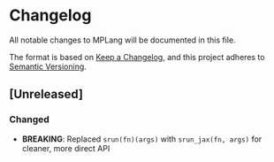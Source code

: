 # Changelog

All notable changes to MPLang will be documented in this file.

The format is based on [Keep a Changelog](https://keepachangelog.com/en/1.0.0/),
and this project adheres to [Semantic Versioning](https://semver.org/spec/v2.0.0.html).

## [Unreleased]

### Changed

- **BREAKING**: Replaced `srun(fn)(args)` with `srun_jax(fn, args)` for cleaner, more direct API
